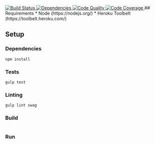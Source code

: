 <a href="https://circleci.com/gh/kujon/zaparoom">
    <img alt="Build Status" src="https://img.shields.io/circleci/project/kujon/zaparoom.svg?style=flat-square" />
</a>
<a href="https://david-dm.org/kujon/zaparoom">
    <img alt="Dependencies" src="https://img.shields.io/david/kujon/zaparoom.svg?style=flat-square" />
</a>
<a href="https://www.codacy.com">
    <img alt="Code Quality" src="https://img.shields.io/codacy/7a73c6a8c9444c0ead08aa82a4fbf634.svg?style=flat-square" />
</a>
<a href="https://coveralls.io/github/kujon/zaparoom">
    <img alt="Code Coverage" src="https://img.shields.io/coveralls/kujon/zaparoom.svg?style=flat-square" />
</a>
## Requirements
* Node (https://nodejs.org/)
* Heroku Toolbelt (https://toolbelt.heroku.com/)

## Setup
### Dependencies
```
npm install
```
### Tests
```
gulp test
```
### Linting
```
gulp lint swag
```
### Build
```
```
### Run
```
```
